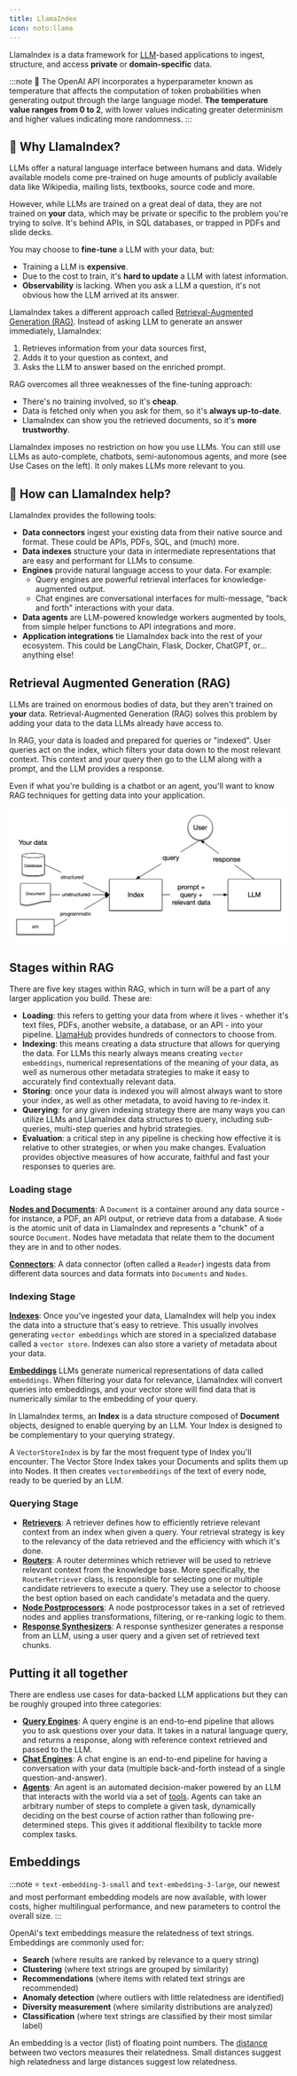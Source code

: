 ```yaml
---
title: LlamaIndex
icon: noto:llama
---
```


LlamaIndex is a data framework for [LLM](https://en.wikipedia.org/wiki/Large_language_model)-based applications to ingest,
structure, and access **private** or **domain-specific** data.

:::note
🐼 The OpenAI API incorporates a hyperparameter known as temperature that affects the computation of token probabilities
when generating output through the large language model.
**The temperature value ranges from 0 to 2**, with lower values indicating greater determinism and higher values
indicating more randomness.
:::

## 🚀 Why LlamaIndex?

LLMs offer a natural language interface between humans and data. Widely available models come pre-trained on huge amounts of publicly available data like Wikipedia, mailing lists, textbooks, source code and more.

However, while LLMs are trained on a great deal of data, they are not trained on **your** data, which may be private or specific to the problem you're trying to solve.
It's behind APIs, in SQL databases, or trapped in PDFs and slide decks.

You may choose to **fine-tune** a LLM with your data, but:

-   Training a LLM is **expensive**.
-   Due to the cost to train, it's **hard to update** a LLM with latest information.
-   **Observability** is lacking. When you ask a LLM a question, it's not obvious how the LLM arrived at its answer.

LlamaIndex takes a different approach called [Retrieval-Augmented Generation (RAG)](https://docs.llamaindex.ai/en/stable/getting_started/concepts.html).
Instead of asking LLM to generate an answer immediately, LlamaIndex:

1. Retrieves information from your data sources first,
2. Adds it to your question as context, and
3. Asks the LLM to answer based on the enriched prompt.

RAG overcomes all three weaknesses of the fine-tuning approach:

-   There's no training involved, so it's **cheap**.
-   Data is fetched only when you ask for them, so it's **always up-to-date**.
-   LlamaIndex can show you the retrieved documents, so it's **more trustworthy**.

LlamaIndex imposes no restriction on how you use LLMs. You can still use LLMs as auto-complete, chatbots, semi-autonomous agents, and more (see Use Cases on the left).
It only makes LLMs more relevant to you.

## 🦙 How can LlamaIndex help?

LlamaIndex provides the following tools:

-   **Data connectors** ingest your existing data from their native source and format. These could be APIs, PDFs, SQL, and (much) more.
-   **Data indexes** structure your data in intermediate representations that are easy and performant for LLMs to consume.
-   **Engines** provide natural language access to your data. For example:
    -   Query engines are powerful retrieval interfaces for knowledge-augmented output.
    -   Chat engines are conversational interfaces for multi-message, "back and forth" interactions with your data.
-   **Data agents** are LLM-powered knowledge workers augmented by tools, from simple helper functions to API integrations and more.
-   **Application integrations** tie LlamaIndex back into the rest of your ecosystem. This could be LangChain, Flask, Docker, ChatGPT, or... anything else!

## Retrieval Augmented Generation (RAG)

LLMs are trained on enormous bodies of data, but they aren't trained on **your** data.
Retrieval-Augmented Generation (RAG) solves this problem by adding your data to the data LLMs already have access to.

In RAG, your data is loaded and prepared for queries or "indexed". User queries act on the index, which filters your
data down to the most relevant context.
This context and your query then go to the LLM along with a prompt, and the LLM provides a response.

Even if what you're building is a chatbot or an agent, you'll want to know RAG techniques for getting data into your application.

![pipeline](./llamaindex/pipeline.png)

## Stages within RAG

There are five key stages within RAG, which in turn will be a part of any larger application you build. These are:

-   **Loading**: this refers to getting your data from where it lives - whether it's text files, PDFs, another website, a database, or an API - into your pipeline.
    [LlamaHub](https://llamahub.ai/) provides hundreds of connectors to choose from.
-   **Indexing**: this means creating a data structure that allows for querying the data. For LLMs this nearly always means creating `vector embeddings`,
    numerical representations of the meaning of your data, as well as numerous other metadata strategies to make it easy to accurately find contextually relevant data.
-   **Storing**: once your data is indexed you will almost always want to store your index, as well as other metadata, to avoid having to re-index it.
-   **Querying**: for any given indexing strategy there are many ways you can utilize LLMs and LlamaIndex data structures to query, including sub-queries, multi-step queries and hybrid strategies.
-   **Evaluation**: a critical step in any pipeline is checking how effective it is relative to other strategies, or when you make changes.
    Evaluation provides objective measures of how accurate, faithful and fast your responses to queries are.

### Loading stage

**[Nodes and Documents](https://docs.llamaindex.ai/en/stable/module_guides/loading/documents_and_nodes/root.html)**:
A `Document` is a container around any data source - for instance, a PDF, an API output, or retrieve data from a database.
A `Node` is the atomic unit of data in LlamaIndex and represents a "chunk" of a source `Document`.
Nodes have metadata that relate them to the document they are in and to other nodes.

**[Connectors](https://docs.llamaindex.ai/en/stable/module_guides/loading/connector/root.html)**:
A data connector (often called a `Reader`) ingests data from different data sources
and data formats into `Documents` and `Nodes`.

### Indexing Stage

**[Indexes](https://docs.llamaindex.ai/en/stable/module_guides/indexing/indexing.html)**: Once you've ingested your data,
LlamaIndex will help you index the data into a structure that's easy to retrieve.
This usually involves generating `vector embeddings` which are stored in a specialized database called a `vector store`.
Indexes can also store a variety of metadata about your data.

**[Embeddings](https://docs.llamaindex.ai/en/stable/module_guides/models/embeddings.html)** LLMs generate numerical representations of data called `embeddings`.
When filtering your data for relevance, LlamaIndex will convert queries into embeddings, and your vector store will find data that is numerically similar to the embedding of your query.

In LlamaIndex terms, an **Index** is a data structure composed of **Document** objects, designed to enable querying by an LLM.
Your Index is designed to be complementary to your querying strategy.

A `VectorStoreIndex` is by far the most frequent type of Index you'll encounter. The Vector Store Index takes your Documents and splits them up into Nodes.
It then creates `vectorembeddings` of the text of every node, ready to be queried by an LLM.

### Querying Stage

-   **[Retrievers](https://docs.llamaindex.ai/en/stable/module_guides/querying/retriever/root.html)**: A retriever defines how to efficiently retrieve
    relevant context from an index when given a query.
    Your retrieval strategy is key to the relevancy of the data retrieved and the efficiency with which it's done.
-   **[Routers](https://docs.llamaindex.ai/en/stable/module_guides/querying/router/root.html)**: A router determines which retriever will be used to retrieve relevant context from the knowledge base.
    More specifically, the `RouterRetriever` class, is responsible for selecting one or multiple candidate retrievers to execute a query. They use a selector to choose the best option based on each candidate's metadata and the query.
-   **[Node Postprocessors](https://docs.llamaindex.ai/en/stable/module_guides/querying/node_postprocessors/root.html)**: A node postprocessor takes in a set of retrieved nodes and applies transformations,
    filtering, or re-ranking logic to them.
-   **[Response Synthesizers](https://docs.llamaindex.ai/en/stable/module_guides/querying/response_synthesizers/root.html)**: A response synthesizer
    generates a response from an LLM, using a user query and a given set of retrieved text chunks.

## Putting it all together

There are endless use cases for data-backed LLM applications but they can be roughly grouped into three categories:

-   **[Query Engines](https://docs.llamaindex.ai/en/stable/module_guides/deploying/query_engine/root.html)**: A query engine is an end-to-end pipeline that allows you to ask questions over your data. It takes in a natural language query, and returns a response, along with reference context retrieved and passed to the LLM.
-   **[Chat Engines](https://docs.llamaindex.ai/en/stable/module_guides/deploying/chat_engines/root.html)**: A chat engine is an end-to-end pipeline for having a conversation with your data (multiple back-and-forth instead of a single question-and-answer).
-   **[Agents](https://docs.llamaindex.ai/en/stable/module_guides/deploying/agents/root.html)**: An agent is an automated decision-maker powered by an LLM that interacts with the world via a set of
    [tools](https://docs.llamaindex.ai/en/stable/module_guides/deploying/agents/tools/llamahub_tools_guide.html).
    Agents can take an arbitrary number of steps to complete a given task, dynamically deciding on the best course of action rather than following pre-determined steps.
    This gives it additional flexibility to tackle more complex tasks.

## Embeddings

:::note
⭐ `text-embedding-3-small` and `text-embedding-3-large`, our newest and most performant embedding models are now available,
with lower costs, higher multilingual performance, and new parameters to control the overall size.
:::

OpenAI's text embeddings measure the relatedness of text strings.
Embeddings are commonly used for:

-   **Search** (where results are ranked by relevance to a query string)
-   **Clustering** (where text strings are grouped by similarity)
-   **Recommendations** (where items with related text strings are recommended)
-   **Anomaly detection** (where outliers with little relatedness are identified)
-   **Diversity measurement** (where similarity distributions are analyzed)
-   **Classification** (where text strings are classified by their most similar label)

An embedding is a vector (list) of floating point numbers. The [distance](https://platform.openai.com/docs/guides/embeddings/which-distance-function-should-i-use)
between two vectors measures their relatedness. Small distances suggest high relatedness and large distances suggest low relatedness.
